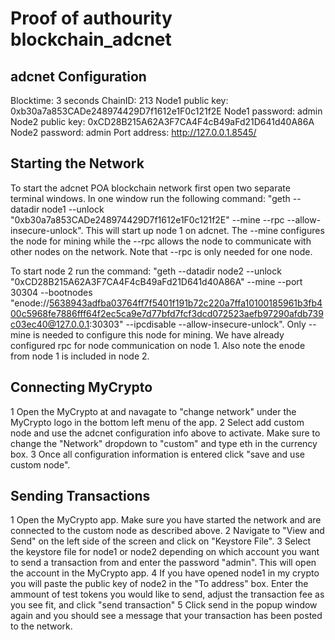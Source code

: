 # Proof of authourity blockchain_adcnet

## adcnet Configuration

Blocktime: 3 seconds
ChainID: 213
Node1 public key: 0xb30a7a853CADe248974429D7f1612e1F0c121f2E
Node1 password: admin
Node2 public key: 0xCD28B215A62A3F7CA4F4cB49aFd21D641d40A86A
Node2 password: admin
Port address: http://127.0.0.1.8545/

## Starting the Network

To start the adcnet POA blockchain network first open two separate terminal windows. In one window run the following command: "geth --datadir node1 --unlock "0xb30a7a853CADe248974429D7f1612e1F0c121f2E" --mine --rpc --allow-insecure-unlock". This will start up node 1 on adcnet. The --mine configures the node for mining while the --rpc allows the node to communicate with other nodes on the network. Note that --rpc is only needed for one node. 

To start node 2 run the command: "geth --datadir node2 --unlock "0xCD28B215A62A3F7CA4F4cB49aFd21D641d40A86A" --mine --port 30304 --bootnodes "enode://5638943adfba03764ff7f5401f191b72c220a7ffa10100185961b3fb400c5968fe7886fff64f2ec5ca9e7d77bfd7fcf3dcd072523aefb97290afdb739c03ec40@127.0.0.1:30303" --ipcdisable --allow-insecure-unlock". Only --mine is needed to configure this node for mining. We have already configured rpc for node communication on node 1. Also note the enode from node 1 is included in node 2.

## Connecting MyCrypto

1 Open the MyCrypto at and navagate to "change network" under the MyCrypto logo in the bottom left menu of the app.
2 Select add custom node and use the adcnet configuration info above to activate. Make sure to change the "Network" dropdown to "custom" and type eth in the currency box.
3 Once all configuration information is entered click "save and use custom node".

## Sending Transactions

1 Open the MyCrypto app. Make sure you have started the network and are connected to the custom node as described above.
2 Navigate to "View and Send" on the left side of the screen and click on "Keystore File".
3 Select the keystore file for node1 or node2 depending on which account you want to send a transaction from and enter the password "admin". This will open the account in the MyCrypto app.
4 If you have opened node1 in my crypto you will paste the public key of node2 in the "To address" box. Enter the ammount of test tokens you would like to send, adjust the transaction fee as you see fit, and click "send transaction"
5 Click send in the popup window again and you should see a message that your transaction has been posted to the network.


